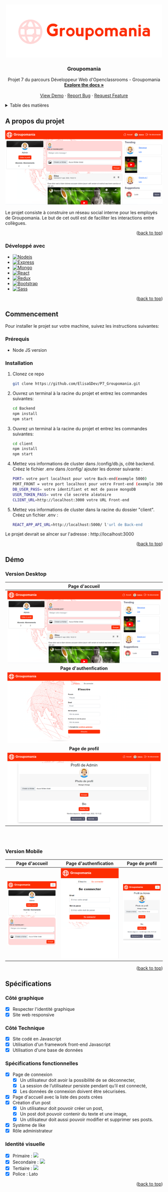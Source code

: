 <a name="readme-top"></a>
<!-- PROJECT LOGO -->
<br />
<div align="center">
  <a href="https://github.com/ElisaGDev/P7_Groupomania">
    <img src="images/Logo.png" alt="Logo" width="500" height="170">
  </a>

<h3 align="center">Groupomania</h3>

  <p align="center">
    Projet 7 du parcours Développeur Web d'Openclassrooms - Groupomania
    <br />
    <a href="https://github.com/ElisaGDev/P7_Groupomania"><strong>Explore the docs »</strong></a>
    <br />
    <br />
    <a href="https://github.com/ElisaGDev/P7_Groupomania">View Demo</a>
    ·
    <a href="https://github.com/ElisaGDev/P7_Groupomania/issues">Report Bug</a>
    ·
    <a href="https://github.com/ElisaGDev/P7_Groupomania/issues">Request Feature</a>
  </p>
</div>



<!-- TABLE OF CONTENTS -->
<details>
  <summary>Table des matières</summary>
  <ol>
    <li>
      <a href="#a-propos-du-projet">A propos du projet</a>
      <ul>
        <li><a href="#développé-avec">Développé avec</a></li>
      </ul>
    </li>
    <li>
      <a href="#commencement">Commencer</a>
      <ul>
        <li><a href="#prérequis">Prérequis</a></li>
        <li><a href="#installation">Installation</a></li>
      </ul>
    </li>
    <li><a href="#démo">Démo</a></li>
      <ul>
        <li><a href="#version-desktop">Version Desktop</a></li>
        <li><a href="#version-mobile">Version Mobile</a></li>
      </ul>
    <li><a href="#spécifications">Spécifications</a></li>
  </ol>
</details>



<!-- A propos du projet -->
## A propos du projet
[![Product Name Screen Shot][product-screenshot]](https://example.com)

Le projet consiste à construire un réseau social interne pour les employés de Groupomania. Le but de cet outil est de faciliter les interactions entre collègues.

<p align="right">(<a href="#readme-top">back to top</a>)</p>



### Développé avec

* [![Nodejs][Nodejs]][Nodejs-url]
* [![Express][Express]][Express-url]
* [![Mongo][Mongo]][Mongo-url]
* [![React][React.js]][React-url]
* [![Redux][Redux]][Redux-url]
* [![Bootstrap][Bootstrap.com]][Bootstrap-url]
* [![Sass][Sass]][Sass-url]

<p align="right">(<a href="#readme-top">back to top</a>)</p>



<!-- COMMENCEMENT -->
## Commencement

Pour installer le projet sur votre machine, suivez les instructions suivantes:

### Prérequis

* Node JS version

### Installation

1. Clonez ce repo
   ```sh
   git clone https://github.com/ElisaGDev/P7_Groupomania.git
   ```
2. Ouvrez un terminal à la racine du projet et entrez les commandes suivantes:
   ```sh
   cd Backend
   npm install
   npm start
   ```
3. Ouvrez un terminal à la racine du projet et entrez les commandes suivantes:
   ```sh
   cd client
   npm install
   npm start
   ```
4. Mettez vos informations de cluster dans /config/db.js, côté backend. Créez le fichier .env dans /config/ ajouter les donner suivante :
   ```sh
   PORT= votre port localhost pour votre Back-end(exemple 5000)
   PORT_FRONT = votre port localhost pour votre Front-end (exemple 3000)
   DB_USER_PASS= votre identifiant et mot de passe mongoDB
   USER_TOKEN_PASS= votre clé secrète aléatoire
   CLIENT_URL=http://localhost:3000 votre URL Front-end
   ```
 5. Mettez vos informations de cluster dans la racine du dossier "client". Créez un fichier .env :
    ```sh
    REACT_APP_API_URL=http://localhost:5000/ l'url de Back-end
    ```
Le projet devrait se alncer sur l'adresse : http://localhost:3000

<p align="right">(<a href="#readme-top">back to top</a>)</p>


<!-- DEMO -->
## Démo

### Version Desktop
| **Page d'accueil** |
| :---: |
| ![screenshot-home](images/screenshot.png) |
| **Page d'authenfication** |
| ![screenshot-login](images/screenshotlogin.png) |
| **Page de profil** |
| ![screenshot-profil](images/screenshotprofil.png) |
<br>
<br>

### Version Mobile
| Page d'accueil | Page d'authenfication | Page de profil |
| :---: | :---: | :---: |
| ![screenshot-home-resp](images/screenshotresp1.png) | ![screenshot-login-resp](images/screenshotresplogin.png) | ![screenshot-profil-resp](images/screenshotrespprofil.png) |

<p align="right">(<a href="#readme-top">back to top</a>)</p>



<!-- SPECIFICATIONS -->
## Spécifications

### Côté graphique
- [x] Respecter l'identité graphique
- [x] Site web responsive

### Côté Technique
- [x] Site codé en Javascript
- [x] Utilisation d'un framework front-end Javascript
- [x] Utilisation d'une base de données

### Spécifications fonctionnelles
 - [x] Page de connexion
    - [x] Un utilisateur doit avoir la possibilité de se déconnecter,
    - [x] La session de l’utilisateur persiste pendant qu’il est connecté,
    - [x] Les données de connexion doivent être sécurisées.
 - [x] Page d'accueil avec la liste des posts crées
 - [x] Création d’un post
    - [x] Un utilisateur doit pouvoir créer un post,
    - [x] Un post doit pouvoir contenir du texte et une image,
    - [x] Un utilisateur doit aussi pouvoir modifier et supprimer ses posts.
- [x] Système de like
- [x] Rôle administrateur

### Identité visuelle
- [x] Primaire : <img src="https://img.shields.io/badge/-%23FD2D01-%23FD2D01"/>
- [x] Secondaire : <img src="https://img.shields.io/badge/-%23FFD7D7-%23FFD7D7"/>
- [x] Tertiaire : <img src="https://img.shields.io/badge/-%234E5166-%234E5166"/>
- [x] Police : Lato

<p align="right">(<a href="#readme-top">back to top</a>)</p>

<!-- MARKDOWN LINKS & IMAGES -->
<!-- https://www.markdownguide.org/basic-syntax/#reference-style-links -->
[product-screenshot]: images/screenshot.png
[Nodejs]: https://img.shields.io/badge/Node.js-43853D?style=for-the-badge&logo=nodedotjs&logoColor=white
[Nodejs-url]: https://nodejs.dev/
[Express]: https://img.shields.io/badge/Express.js-404D59?style=for-the-badge
[Express-url]: https://expressjs.com/fr/
[Mongo]: https://img.shields.io/badge/MongoDB-4EA94B?style=for-the-badge&logo=mongodb&logoColor=white
[Mongo-url]: https://www.mongodb.com/
[React.js]: https://img.shields.io/badge/React-20232A?style=for-the-badge&logo=react&logoColor=61DAFB
[React-url]: https://reactjs.org/
[Redux]: https://img.shields.io/badge/Redux-593D88?style=for-the-badge&logo=redux&logoColor=white
[Redux-url]: https://redux.js.org/
[Bootstrap.com]: https://img.shields.io/badge/Bootstrap-563D7C?style=for-the-badge&logo=bootstrap&logoColor=white
[Bootstrap-url]: https://getbootstrap.com/
[Sass]: https://img.shields.io/badge/Sass-CC6699?style=for-the-badge&logo=sass&logoColor=white
[Sass-url]: https://sass-lang.com/
[Primary]: https://img.shields.io/badge/-#FD2D01-#FD2D01
